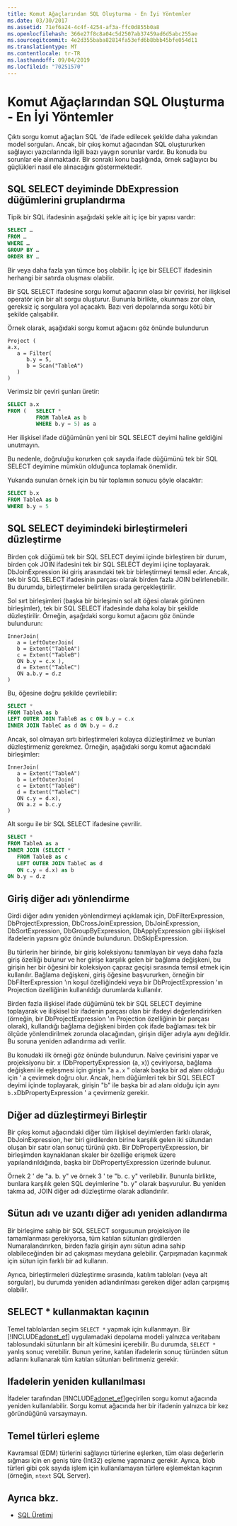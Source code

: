 ```yaml
---
title: Komut Ağaçlarından SQL Oluşturma - En İyi Yöntemler
ms.date: 03/30/2017
ms.assetid: 71ef6a24-4c4f-4254-af3a-ffc0d855b0a8
ms.openlocfilehash: 366e27f8c8a04c5d2507ab37459ad6d5abc255ae
ms.sourcegitcommit: 4e2d355baba82814fa53efd6b8bbb45bfe054d11
ms.translationtype: MT
ms.contentlocale: tr-TR
ms.lasthandoff: 09/04/2019
ms.locfileid: "70251570"
---
```

# <a name="generating-sql-from-command-trees---best-practices"></a>Komut Ağaçlarından SQL Oluşturma - En İyi Yöntemler

Çıktı sorgu komut ağaçları SQL 'de ifade edilecek şekilde daha yakından model sorguları. Ancak, bir çıkış komut ağacından SQL oluştururken sağlayıcı yazıcılarında ilgili bazı yaygın sorunlar vardır. Bu konuda bu sorunlar ele alınmaktadır. Bir sonraki konu başlığında, örnek sağlayıcı bu güçlükleri nasıl ele alınacağını göstermektedir.

## <a name="group-dbexpression-nodes-in-a-sql-select-statement"></a>SQL SELECT deyiminde DbExpression düğümlerini gruplandırma

Tipik bir SQL ifadesinin aşağıdaki şekle ait iç içe bir yapısı vardır:

```sql
SELECT …
FROM …
WHERE …
GROUP BY …
ORDER BY …
```

Bir veya daha fazla yan tümce boş olabilir.  İç içe bir SELECT ifadesinin herhangi bir satırda oluşması olabilir.

Bir SQL SELECT ifadesine sorgu komut ağacının olası bir çevirisi, her ilişkisel operatör için bir alt sorgu oluşturur. Bununla birlikte, okunması zor olan, gereksiz iç sorgulara yol açacaktı.  Bazı veri depolarında sorgu kötü bir şekilde çalışabilir.

Örnek olarak, aşağıdaki sorgu komut ağacını göz önünde bulundurun

```
Project (
a.x,
   a = Filter(
      b.y = 5,
      b = Scan("TableA")
   )
)
```

Verimsiz bir çeviri şunları üretir:

```sql
SELECT a.x
FROM (   SELECT *
         FROM TableA as b
         WHERE b.y = 5) as a
```

Her ilişkisel ifade düğümünün yeni bir SQL SELECT deyimi haline geldiğini unutmayın.

Bu nedenle, doğruluğu korurken çok sayıda ifade düğümünü tek bir SQL SELECT deyimine mümkün olduğunca toplamak önemlidir.

Yukarıda sunulan örnek için bu tür toplamın sonucu şöyle olacaktır:

```sql
SELECT b.x
FROM TableA as b
WHERE b.y = 5
```

## <a name="flatten-joins-in-a-sql-select-statement"></a>SQL SELECT deyimindeki birleştirmeleri düzleştirme

Birden çok düğümü tek bir SQL SELECT deyimi içinde birleştiren bir durum, birden çok JOIN ifadesini tek bir SQL SELECT deyimi içine toplayarak. DbJoinExpression iki giriş arasındaki tek bir birleştirmeyi temsil eder. Ancak, tek bir SQL SELECT ifadesinin parçası olarak birden fazla JOIN belirlenebilir. Bu durumda, birleştirmeler belirtilen sırada gerçekleştirilir.

Sol sırt birleşimleri (başka bir birleşimin sol alt öğesi olarak görünen birleşimler), tek bir SQL SELECT ifadesinde daha kolay bir şekilde düzleştirilir. Örneğin, aşağıdaki sorgu komut ağacını göz önünde bulundurun:

```
InnerJoin(
   a = LeftOuterJoin(
   b = Extent("TableA")
   c = Extent("TableB")
   ON b.y = c.x ),
   d = Extent("TableC")
   ON a.b.y = d.z
)
```

Bu, öğesine doğru şekilde çevrilebilir:

```sql
SELECT *
FROM TableA as b
LEFT OUTER JOIN TableB as c ON b.y = c.x
INNER JOIN TableC as d ON b.y = d.z
```

Ancak, sol olmayan sırtı birleştirmeleri kolayca düzleştirilmez ve bunları düzleştirmeniz gerekmez. Örneğin, aşağıdaki sorgu komut ağacındaki birleşimler:

```
InnerJoin(
   a = Extent("TableA")
   b = LeftOuterJoin(
   c = Extent("TableB")
   d = Extent("TableC")
   ON c.y = d.x),
   ON a.z = b.c.y
)
```

Alt sorgu ile bir SQL SELECT ifadesine çevrilir.

```sql
SELECT *
FROM TableA as a
INNER JOIN (SELECT *
   FROM TableB as c
   LEFT OUTER JOIN TableC as d
   ON c.y = d.x) as b
ON b.y = d.z
```

## <a name="input-alias-redirecting"></a>Giriş diğer adı yönlendirme

Girdi diğer adını yeniden yönlendirmeyi açıklamak için, DbFilterExpression, DbProjectExpression, DbCrossJoinExpression, DbJoinExpression, DbSortExpression, DbGroupByExpression, DbApplyExpression gibi ilişkisel ifadelerin yapısını göz önünde bulundurun. DbSkipExpression.

Bu türlerin her birinde, bir giriş koleksiyonu tanımlayan bir veya daha fazla giriş özelliği bulunur ve her girişe karşılık gelen bir bağlama değişkeni, bu girişin her bir öğesini bir koleksiyon çapraz geçişi sırasında temsil etmek için kullanılır. Bağlama değişkeni, giriş öğesine başvururken, örneğin bir DbFilterExpression 'ın koşul özelliğindeki veya bir DbProjectExpression 'ın Projection özelliğinin kullanıldığı durumlarda kullanılır.

Birden fazla ilişkisel ifade düğümünü tek bir SQL SELECT deyimine toplayarak ve ilişkisel bir ifadenin parçası olan bir ifadeyi değerlendirirken (örneğin, bir DbProjectExpression 'ın Projection özelliğinin bir parçası olarak), kullandığı bağlama değişkeni birden çok ifade bağlaması tek bir ölçüde yönlendirilmek zorunda olacağından, girişin diğer adıyla aynı değildir.  Bu soruna yeniden adlandırma adı verilir.

Bu konudaki ilk örneği göz önünde bulundurun. Naïve çevirisini yapar ve projeksiyonu bir. x (DbPropertyExpression (a, x)) çeviriyorsa, bağlama değişkeni ile eşleşmesi için girişin "a `a.x` " olarak başka bir ad alanı olduğu için ' a çevirmek doğru olur.  Ancak, hem düğümleri tek bir SQL SELECT deyimi içinde toplayarak, girişin "b" ile başka bir ad alanı olduğu için aynı `b.x`DbPropertyExpression ' a çevirmeniz gerekir.

## <a name="join-alias-flattening"></a>Diğer ad düzleştirmeyi Birleştir

Bir çıkış komut ağacındaki diğer tüm ilişkisel deyimlerden farklı olarak, DbJoinExpression, her biri girdilerden birine karşılık gelen iki sütundan oluşan bir satır olan sonuç türünü çıktı. Bir DbPropertyExpression, bir birleşimden kaynaklanan skaler bir özelliğe erişmek üzere yapılandırıldığında, başka bir DbPropertyExpression üzerinde bulunur.

Örnek 2 ' de "a. b. y" ve örnek 3 ' te "b. c. y" verilebilir. Bununla birlikte, bunlara karşılık gelen SQL deyimlerine "b. y" olarak başvurulur. Bu yeniden takma ad, JOIN diğer adı düzleştirme olarak adlandırılır.

## <a name="column-name-and-extent-alias-renaming"></a>Sütun adı ve uzantı diğer adı yeniden adlandırma

Bir birleşime sahip bir SQL SELECT sorgusunun projeksiyon ile tamamlanması gerekiyorsa, tüm katılan sütunları girdilerden Numaralandırırken, birden fazla girişin aynı sütun adına sahip olabileceğinden bir ad çakışması meydana gelebilir. Çarpışmadan kaçınmak için sütun için farklı bir ad kullanın.

Ayrıca, birleştirmeleri düzleştirme sırasında, katılım tabloları (veya alt sorgular), bu durumda yeniden adlandırılması gereken diğer adları çarpışmış olabilir.

## <a name="avoid-select-"></a>SELECT * kullanmaktan kaçının

Temel tablolardan seçim `SELECT *` yapmak için kullanmayın. Bir [!INCLUDE[adonet_ef](../../../../../includes/adonet-ef-md.md)] uygulamadaki depolama modeli yalnızca veritabanı tablosundaki sütunların bir alt kümesini içerebilir. Bu durumda, `SELECT *` yanlış sonuç verebilir. Bunun yerine, katılan ifadelerin sonuç türünden sütun adlarını kullanarak tüm katılan sütunları belirtmeniz gerekir.

## <a name="reuse-of-expressions"></a>Ifadelerin yeniden kullanılması

İfadeler tarafından [!INCLUDE[adonet_ef](../../../../../includes/adonet-ef-md.md)]geçirilen sorgu komut ağacında yeniden kullanılabilir. Sorgu komut ağacında her bir ifadenin yalnızca bir kez göründüğünü varsaymayın.

## <a name="mapping-primitive-types"></a>Temel türleri eşleme

Kavramsal (EDM) türlerini sağlayıcı türlerine eşlerken, tüm olası değerlerin sığması için en geniş türe (Int32) eşleme yapmanız gerekir. Ayrıca, blob türleri gibi çok sayıda işlem için kullanılamayan türlere eşlemektan kaçının (örneğin, `ntext` SQL Server).

## <a name="see-also"></a>Ayrıca bkz.

- [SQL Üretimi](sql-generation.md)

